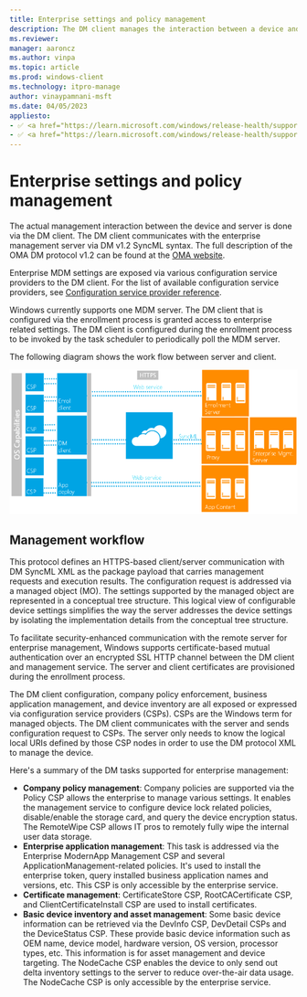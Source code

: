 ```yaml
---
title: Enterprise settings and policy management
description: The DM client manages the interaction between a device and a server. Learn more about the client-server management workflow.
ms.reviewer:
manager: aaroncz
ms.author: vinpa
ms.topic: article
ms.prod: windows-client
ms.technology: itpro-manage
author: vinaypamnani-msft
ms.date: 04/05/2023
appliesto:
- ✅ <a href="https://learn.microsoft.com/windows/release-health/supported-versions-windows-client" target="_blank">Windows 11</a>
- ✅ <a href="https://learn.microsoft.com/windows/release-health/supported-versions-windows-client" target="_blank">Windows 10</a>
---
```


# Enterprise settings and policy management

The actual management interaction between the device and server is done via the DM client. The DM client communicates with the enterprise management server via DM v1.2 SyncML syntax. The full description of the OMA DM protocol v1.2 can be found at the [OMA website](https://technical.openmobilealliance.org/).

Enterprise MDM settings are exposed via various configuration service providers to the DM client. For the list of available configuration service providers, see [Configuration service provider reference](mdm/index.yml).

Windows currently supports one MDM server. The DM client that is configured via the enrollment process is granted access to enterprise related settings. The DM client is configured during the enrollment process to be invoked by the task scheduler to periodically poll the MDM server.

The following diagram shows the work flow between server and client.

![windows client and server mdm diagram.](images/enterprise-workflow.png)

## Management workflow

This protocol defines an HTTPS-based client/server communication with DM SyncML XML as the package payload that carries management requests and execution results. The configuration request is addressed via a managed object (MO). The settings supported by the managed object are represented in a conceptual tree structure. This logical view of configurable device settings simplifies the way the server addresses the device settings by isolating the implementation details from the conceptual tree structure.

To facilitate security-enhanced communication with the remote server for enterprise management, Windows supports certificate-based mutual authentication over an encrypted SSL HTTP channel between the DM client and management service. The server and client certificates are provisioned during the enrollment process.

The DM client configuration, company policy enforcement, business application management, and device inventory are all exposed or expressed via configuration service providers (CSPs). CSPs are the Windows term for managed objects. The DM client communicates with the server and sends configuration request to CSPs. The server only needs to know the logical local URIs defined by those CSP nodes in order to use the DM protocol XML to manage the device.

Here's a summary of the DM tasks supported for enterprise management:

- **Company policy management**: Company policies are supported via the Policy CSP allows the enterprise to manage various settings. It enables the management service to configure device lock related policies, disable/enable the storage card, and query the device encryption status. The RemoteWipe CSP allows IT pros to remotely fully wipe the internal user data storage.
- **Enterprise application management**: This task is addressed via the Enterprise ModernApp Management CSP and several ApplicationManagement-related policies. It's used to install the enterprise token, query installed business application names and versions, etc. This CSP is only accessible by the enterprise service.
- **Certificate management**: CertificateStore CSP, RootCACertificate CSP, and ClientCertificateInstall CSP are used to install certificates.
- **Basic device inventory and asset management**: Some basic device information can be retrieved via the DevInfo CSP, DevDetail CSPs and the DeviceStatus CSP. These provide basic device information such as OEM name, device model, hardware version, OS version, processor types, etc. This information is for asset management and device targeting. The NodeCache CSP enables the device to only send out delta inventory settings to the server to reduce over-the-air data usage. The NodeCache CSP is only accessible by the enterprise service.
